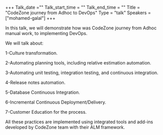 +++ Talk_date =""  Talk_start_time = ""  Talk_end_time = "" Title = "CodeZone journey from Adhoc to DevOps" Type = "talk" Speakers = ["mohamed-galal"] +++

In this talk, we will demonstrate how was CodeZone journey from Adhoc manual work, to implementing DevOps.

We will talk about: 

1-Culture transformation.

2-Automating planning tools, including relative estimation automation.

3-Automating unit testing, integration testing, and continuous integration.

4-Release notes automation.

5-Database Continuous Integration.

6-Incremental Continuous Deployment/Delivery.

7-Customer Education for the process.

All these practices are implemented using integrated tools and add-ins developed by CodeZone team with their ALM framework.
